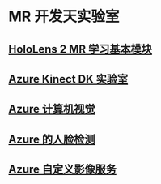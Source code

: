 # <a name="mr-dev-days-labs"></a>MR 开发天实验室

## <a name="hololens-2-mr-learning-base-modulehttpsdocsmicrosoftcomen-uswindowsmixed-realitymrlearning-base-ch1"></a>[HoloLens 2 MR 学习基本模块](https://docs.microsoft.com/en-us/windows/mixed-reality/mrlearning-base-ch1)
## <a name="azure-kinect-dk-labshttpsgithubcommicrosoftdocsmixed-realitytreedevdaysmixed-reality-docslabssetupmd"></a>[Azure Kinect DK 实验室](https://github.com/MicrosoftDocs/mixed-reality/tree/DevDays/mixed-reality-docs/Labs/Setup.md)
## <a name="azure-computer-visionhttpsdocsmicrosoftcomen-usazurecognitive-servicescomputer-visionvision-api-how-to-topicshowtocallvisionapi"></a>[Azure 计算机视觉](https://docs.microsoft.com/en-us/azure/cognitive-services/computer-vision/vision-api-how-to-topics/howtocallvisionapi)
## <a name="azure-face-detectionhttpsdocsmicrosoftcomen-usazurecognitive-servicesfaceface-api-how-to-topicshowtoidentifyfacesinimage"></a>[Azure 的人脸检测](https://docs.microsoft.com/en-us/azure/cognitive-services/face/face-api-how-to-topics/howtoidentifyfacesinimage)
## <a name="azure-custom-vision-servicehttpsdocsmicrosoftcomen-usazurecognitive-servicescustom-vision-servicegetting-started-build-a-classifier"></a>[Azure 自定义影像服务](https://docs.microsoft.com/en-us/azure/cognitive-services/custom-vision-service/getting-started-build-a-classifier)

